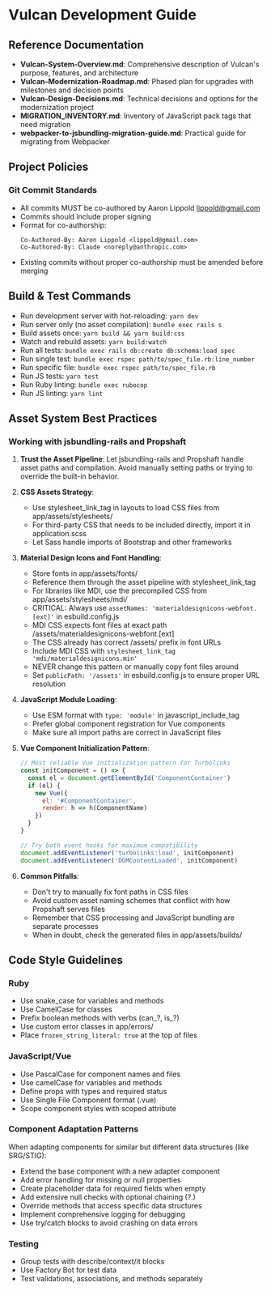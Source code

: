 # Vulcan Development Guide

## Reference Documentation
- **Vulcan-System-Overview.md**: Comprehensive description of Vulcan's purpose, features, and architecture
- **Vulcan-Modernization-Roadmap.md**: Phased plan for upgrades with milestones and decision points
- **Vulcan-Design-Decisions.md**: Technical decisions and options for the modernization project
- **MIGRATION_INVENTORY.md**: Inventory of JavaScript pack tags that need migration
- **webpacker-to-jsbundling-migration-guide.md**: Practical guide for migrating from Webpacker

## Project Policies

### Git Commit Standards
- All commits MUST be co-authored by Aaron Lippold <lippold@gmail.com>
- Commits should include proper signing 
- Format for co-authorship:
  ```
  Co-Authored-By: Aaron Lippold <lippold@gmail.com>
  Co-Authored-By: Claude <noreply@anthropic.com>
  ```
- Existing commits without proper co-authorship must be amended before merging

## Build & Test Commands
- Run development server with hot-reloading: `yarn dev`
- Run server only (no asset compilation): `bundle exec rails s`
- Build assets once: `yarn build && yarn build:css`
- Watch and rebuild assets: `yarn build:watch`
- Run all tests: `bundle exec rails db:create db:schema:load spec`
- Run single test: `bundle exec rspec path/to/spec_file.rb:line_number`
- Run specific file: `bundle exec rspec path/to/spec_file.rb`
- Run JS tests: `yarn test`
- Run Ruby linting: `bundle exec rubocop`
- Run JS linting: `yarn lint`

## Asset System Best Practices

### Working with jsbundling-rails and Propshaft

1. **Trust the Asset Pipeline**: Let jsbundling-rails and Propshaft handle asset paths and compilation. Avoid manually setting paths or trying to override the built-in behavior.

2. **CSS Assets Strategy**:
   - Use stylesheet_link_tag in layouts to load CSS files from app/assets/stylesheets/
   - For third-party CSS that needs to be included directly, import it in application.scss
   - Let Sass handle imports of Bootstrap and other frameworks

3. **Material Design Icons and Font Handling**:
   - Store fonts in app/assets/fonts/
   - Reference them through the asset pipeline with stylesheet_link_tag
   - For libraries like MDI, use the precompiled CSS from app/assets/stylesheets/mdi/
   - CRITICAL: Always use `assetNames: 'materialdesignicons-webfont.[ext]'` in esbuild.config.js  
   - MDI CSS expects font files at exact path /assets/materialdesignicons-webfont.[ext]
   - The CSS already has correct /assets/ prefix in font URLs
   - Include MDI CSS with `stylesheet_link_tag 'mdi/materialdesignicons.min'`
   - NEVER change this pattern or manually copy font files around
   - Set `publicPath: '/assets'` in esbuild.config.js to ensure proper URL resolution

4. **JavaScript Module Loading**:
   - Use ESM format with `type: 'module'` in javascript_include_tag
   - Prefer global component registration for Vue components
   - Make sure all import paths are correct in JavaScript files
   
5. **Vue Component Initialization Pattern**:
   ```javascript
   // Most reliable Vue initialization pattern for Turbolinks
   const initComponent = () => {
     const el = document.getElementById('ComponentContainer')
     if (el) {
       new Vue({
         el: '#ComponentContainer',
         render: h => h(ComponentName)
       })
     }
   }
   
   // Try both event hooks for maximum compatibility
   document.addEventListener('turbolinks:load', initComponent)
   document.addEventListener('DOMContentLoaded', initComponent)
   ```

6. **Common Pitfalls**:
   - Don't try to manually fix font paths in CSS files
   - Avoid custom asset naming schemes that conflict with how Propshaft serves files
   - Remember that CSS processing and JavaScript bundling are separate processes
   - When in doubt, check the generated files in app/assets/builds/

## Code Style Guidelines
### Ruby
- Use snake_case for variables and methods
- Use CamelCase for classes
- Prefix boolean methods with verbs (can_?, is_?)
- Use custom error classes in app/errors/
- Place `frozen_string_literal: true` at the top of files

### JavaScript/Vue
- Use PascalCase for component names and files
- Use camelCase for variables and methods
- Define props with types and required status
- Use Single File Component format (.vue)
- Scope component styles with scoped attribute

### Component Adaptation Patterns
When adapting components for similar but different data structures (like SRG/STIG):
- Extend the base component with a new adapter component
- Add error handling for missing or null properties
- Create placeholder data for required fields when empty
- Add extensive null checks with optional chaining (?.)
- Override methods that access specific data structures
- Implement comprehensive logging for debugging
- Use try/catch blocks to avoid crashing on data errors

### Testing
- Group tests with describe/context/it blocks
- Use Factory Bot for test data
- Test validations, associations, and methods separately